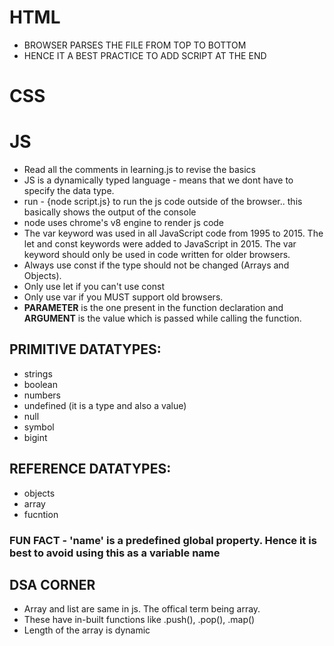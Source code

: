 # HTML
- BROWSER PARSES THE FILE FROM TOP TO BOTTOM
- HENCE IT A BEST PRACTICE TO ADD SCRIPT AT THE END

# CSS

# JS
- Read all the comments in learning.js to revise the basics 
- JS is a dynamically typed language - means that we dont have to specify the data type.
- run - {node script.js} to run the js code outside of the browser.. this basically shows the output of the console
- node uses chrome's v8 engine to render js code
- The var keyword was used in all JavaScript code from 1995 to 2015. The let and const keywords were added to JavaScript in 2015. The var keyword should only be used in code written for older browsers.
- Always use const if the type should not be changed (Arrays and Objects).
- Only use let if you can't use const
- Only use var if you MUST support old browsers.
- **PARAMETER** is the one present in the function declaration and **ARGUMENT** is the value which is passed while calling the function.
## PRIMITIVE DATATYPES: 
  - strings
  - boolean
  - numbers
  - undefined (it is a type and also a value)
  - null
  - symbol
  - bigint
## REFERENCE DATATYPES: 
  - objects
  - array
  - fucntion
 ### FUN FACT - 'name' is a predefined global property. Hence it is best to avoid using this as a variable name

## DSA CORNER
 - Array and list are same in js. The offical term being array. 
 - These have in-built functions like .push(), .pop(), .map()
 - Length of the array is dynamic
